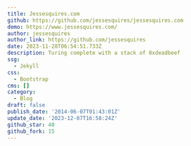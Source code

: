 ```yaml
---
title: Jessesquires.com
github: https://github.com/jessesquires/jessesquires.com
demo: https://www.jessesquires.com/
author: jessesquires
author_link: https://github.com/jessesquires
date: 2023-11-28T06:54:51.733Z
description: Turing complete with a stack of 0xdeadbeef
ssg:
  - Jekyll
css:
  - Bootstrap
cms: []
category:
  - Blog
draft: false
publish_date: '2014-06-07T01:43:01Z'
update_date: '2023-12-07T16:58:24Z'
github_star: 40
github_fork: 15
---
```

